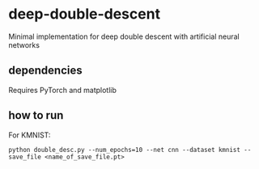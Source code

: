 # deep-double-descent
Minimal implementation for deep double descent with artificial neural networks

## dependencies

Requires PyTorch and matplotlib

## how to run

For KMNIST:

`python double_desc.py --num_epochs=10 --net cnn --dataset kmnist --save_file <name_of_save_file.pt>`
